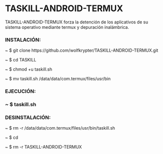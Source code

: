 # TASKILL-ANDROID-TERMUX
<p>TASKILL-ANDROID-TERMUX forza la detención de los aplicativos de su sistema operativo mediante termux y depuración inalámbrica.</p>

<h3>INSTALACIÓN:</h3>
<p>~ $ git clone https://github.com/wolfkrypter/TASKILL-ANDROID-TERMUX.git</p>
<p>~ $ cd TASKILL</p>
<p>~ $ chmod +u taskill.sh
<p>~ $ mv taskill.sh /data/data/com.termux/files/usr/bin</p>

  <h3>EJECUCIÓN:<h3/>
<p>~ $ taskill.sh</p>
<h3>DESINSTALACIÓN:</h3>
<p>~ $ rm -r /data/data/com.termux/files/usr/bin/taskill.sh</p>
<p>~ $ cd</p>
<p>~ $ rm -r TASKILL-ANDROID-TERMUX</p>


